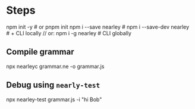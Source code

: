 # Steps
npm init -y            # or pnpm init
npm i --save nearley   # 
npm i --save-dev nearley                      # + CLI locally
// or:  npm i -g nearley                      # CLI globally


## Compile grammar
npx nearleyc grammar.ne -o grammar.js


## Debug using `nearly-test`
npx nearley-test grammar.js -i "hi Bob"

